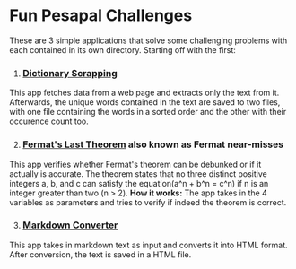 # Fun Pesapal Challenges
These are 3 simple applications that solve some challenging problems with each contained in its own directory. Starting off with the first:

1. ### [Dictionary Scrapping](https://github.com/JPozlo/Fun-Pesapal-Problems/tree/master/Dictionary%20Scrapping) <br/>
This app fetches data from a web page and extracts only the text from it. Afterwards, the unique words contained in the text are saved to two files, 
with one file containing the words in a sorted order and the other with their occurence count too.

2. ### [Fermat's Last Theorem](https://github.com/JPozlo/Fun-Pesapal-Problems/tree/master/Fermat's%20Last%20Theorem) also known as **Fermat near-misses** <br/>
This app verifies whether Fermat's theorem can be debunked or if it actually is accurate. The theorem states that
no three distinct positive integers a, b, and c can satisfy the equation(a^n + b^n = c^n) if n is an integer greater than two (n > 2).
**How it works:** The app takes in the 4 variables as parameters and tries to verify if indeed the theorem is correct.

3. ### [Markdown Converter](https://github.com/JPozlo/Fun-Pesapal-Problems/tree/master/Markdown%20Converter) <br/>
This app takes in markdown text as input and converts it into HTML format. After conversion, the text is saved in a HTML file.
